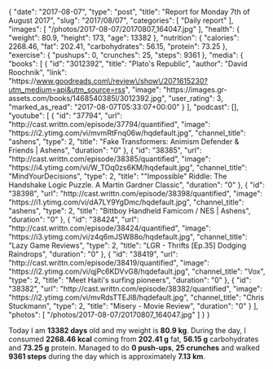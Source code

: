 {
    "date": "2017-08-07",
    "type": "post",
    "title": "Report for Monday 7th of August 2017",
    "slug": "2017\/08\/07",
    "categories": [
        "Daily report"
    ],
    "images": [
        "\/photos\/2017-08-07\/20170807_164047.jpg"
    ],
    "health": {
        "weight": 80.9,
        "height": 173,
        "age": 13382
    },
    "nutrition": {
        "calories": 2268.46,
        "fat": 202.41,
        "carbohydrates": 56.15,
        "protein": 73.25
    },
    "exercise": {
        "pushups": 0,
        "crunches": 25,
        "steps": 9361
    },
    "media": {
        "books": [
            {
                "id": "3012392",
                "title": "Plato's Republic",
                "author": "David Roochnik",
                "link": "https:\/\/www.goodreads.com\/review\/show\/2071615230?utm_medium=api&utm_source=rss",
                "image": "https:\/\/images.gr-assets.com\/books\/1468540385l\/3012392.jpg",
                "user_rating": 3,
                "marked_as_read": "2017-08-07T05:33:07+00:00"
            }
        ],
        "podcast": [],
        "youtube": [
            {
                "id": "37794",
                "url": "http:\/\/cast.writtn.com\/episode\/37794\/quantified",
                "image": "https:\/\/i2.ytimg.com\/vi\/mvmRtFnq06w\/hqdefault.jpg",
                "channel_title": "ashens",
                "type": 2,
                "title": "Fake Transformers: Animism Defender & Friends | Ashens",
                "duration": "0"
            },
            {
                "id": "38385",
                "url": "http:\/\/cast.writtn.com\/episode\/38385\/quantified",
                "image": "https:\/\/i4.ytimg.com\/vi\/W_TOq0zs6KM\/hqdefault.jpg",
                "channel_title": "MindYourDecisions",
                "type": 2,
                "title": "\"Impossible\" Riddle: The Handshake Logic Puzzle. A Martin Gardner Classic",
                "duration": "0"
            },
            {
                "id": "38398",
                "url": "http:\/\/cast.writtn.com\/episode\/38398\/quantified",
                "image": "https:\/\/i1.ytimg.com\/vi\/dA7LY9YgDmc\/hqdefault.jpg",
                "channel_title": "ashens",
                "type": 2,
                "title": "Bittboy Handheld Famicom \/ NES | Ashens",
                "duration": "0"
            },
            {
                "id": "38424",
                "url": "http:\/\/cast.writtn.com\/episode\/38424\/quantified",
                "image": "https:\/\/i3.ytimg.com\/vi\/z4q6mJSW88o\/hqdefault.jpg",
                "channel_title": "Lazy Game Reviews",
                "type": 2,
                "title": "LGR - Thrifts [Ep.35] Dodging Raindrops",
                "duration": "0"
            },
            {
                "id": "38419",
                "url": "http:\/\/cast.writtn.com\/episode\/38419\/quantified",
                "image": "https:\/\/i2.ytimg.com\/vi\/qjPc6KDVvG8\/hqdefault.jpg",
                "channel_title": "Vox",
                "type": 2,
                "title": "Meet Haiti's surfing pioneers",
                "duration": "0"
            },
            {
                "id": "38382",
                "url": "http:\/\/cast.writtn.com\/episode\/38382\/quantified",
                "image": "https:\/\/i2.ytimg.com\/vi\/mvRdsTTEJl8\/hqdefault.jpg",
                "channel_title": "Chris Stuckmann",
                "type": 2,
                "title": "Misery - Movie Review",
                "duration": "0"
            }
        ],
        "photos": [
            "\/photos\/2017-08-07\/20170807_164047.jpg"
        ]
    }
}

Today I am <strong>13382 days</strong> old and my weight is <strong>80.9 kg</strong>. During the day, I consumed <strong>2268.46 kcal</strong> coming from <strong>202.41 g</strong> fat, <strong>56.15 g</strong> carbohydrates and <strong>73.25 g</strong> protein. Managed to do <strong>0 push-ups</strong>, <strong>25 crunches</strong> and walked <strong>9361 steps</strong> during the day which is approximately <strong>7.13 km</strong>.